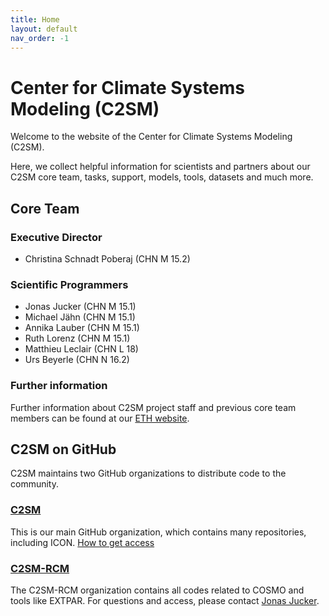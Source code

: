```yaml
---
title: Home
layout: default
nav_order: -1
---
```


# Center for Climate Systems Modeling (C2SM)

Welcome to the website of the Center for Climate Systems Modeling (C2SM).

Here, we collect helpful information for scientists and partners
about our C2SM core team, tasks, support, models, tools, datasets
and much more.

## Core Team

### Executive Director

- Christina Schnadt Poberaj (CHN M 15.2)

### Scientific Programmers

- Jonas Jucker (CHN M 15.1)
- Michael Jähn (CHN M 15.1)
- Annika Lauber (CHN M 15.1)
- Ruth Lorenz (CHN M 15.1)
- Matthieu Leclair (CHN L 18)
- Urs Beyerle (CHN N 16.2)

### Further information

Further information about C2SM project staff and previous core team members can be found at our [ETH website](https://c2sm.ethz.ch/the-center/people/executive-office.html).

## C2SM on GitHub

C2SM maintains two GitHub organizations to distribute code to the community. 

### [C2SM](https://github.com/C2SM)

This is our main GitHub organization, which contains many repositories, including ICON. [How to get access](https://c2sm.github.io/models/icon.html#access)

### [C2SM-RCM](https://github.com/C2SM-RCM)

The C2SM-RCM organization contains all codes related to COSMO and tools like EXTPAR. For questions and access, please contact [Jonas Jucker](mailto:jonas.jucker@c2sm.ethz.ch).
